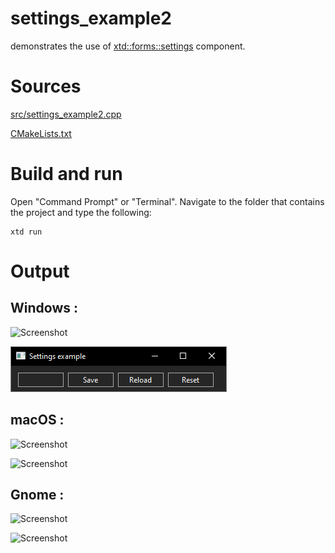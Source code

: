 # settings_example2

demonstrates the use of [xtd::forms::settings](../../../src/xtd_forms/include/xtd/forms/settings.hpp) component.

# Sources

[src/settings_example2.cpp](src/settings_example2.cpp)

[CMakeLists.txt](CMakeLists.txt)

# Build and run

Open "Command Prompt" or "Terminal". Navigate to the folder that contains the project and type the following:

```shell
xtd run
```

# Output

## Windows :

![Screenshot](../../../docs/pictures/examples/settings_example2_w.png)

![Screenshot](../../../docs/pictures/examples/settings_example2_wd.png)

## macOS :

![Screenshot](../../../docs/pictures/examples/settings_example2_m.png)

![Screenshot](../../../docs/pictures/examples/settings_example2_md.png)

## Gnome :

![Screenshot](../../../docs/pictures/examples/settings_example2_g.png)

![Screenshot](../../../docs/pictures/examples/settings_example2_gd.png)
